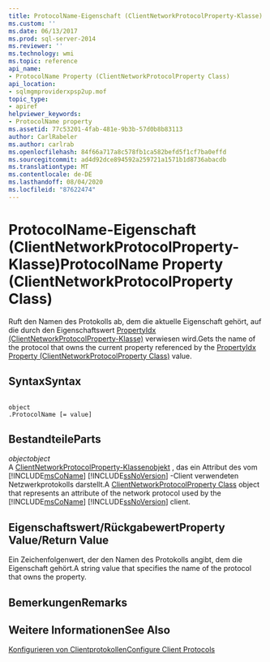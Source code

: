 ```yaml
---
title: ProtocolName-Eigenschaft (ClientNetworkProtocolProperty-Klasse) | Microsoft-Dokumentation
ms.custom: ''
ms.date: 06/13/2017
ms.prod: sql-server-2014
ms.reviewer: ''
ms.technology: wmi
ms.topic: reference
api_name:
- ProtocolName Property (ClientNetworkProtocolProperty Class)
api_location:
- sqlmgmproviderxpsp2up.mof
topic_type:
- apiref
helpviewer_keywords:
- ProtocolName property
ms.assetid: 77c53201-4fab-481e-9b3b-57d0b8b83113
author: CarlRabeler
ms.author: carlrab
ms.openlocfilehash: 84f66a717a8c578fb1ca582befd5f1cf7ba0effd
ms.sourcegitcommit: ad4d92dce894592a259721a1571b1d8736abacdb
ms.translationtype: MT
ms.contentlocale: de-DE
ms.lasthandoff: 08/04/2020
ms.locfileid: "87622474"
---
```

# <a name="protocolname-property-clientnetworkprotocolproperty-class"></a><span data-ttu-id="4694c-102">ProtocolName-Eigenschaft (ClientNetworkProtocolProperty-Klasse)</span><span class="sxs-lookup"><span data-stu-id="4694c-102">ProtocolName Property (ClientNetworkProtocolProperty Class)</span></span>
  <span data-ttu-id="4694c-103">Ruft den Namen des Protokolls ab, dem die aktuelle Eigenschaft gehört, auf die durch den Eigenschaftswert [PropertyIdx (ClientNetworkProtocolProperty-Klasse)](clientnetworkprotocolproperty-class.md) verwiesen wird.</span><span class="sxs-lookup"><span data-stu-id="4694c-103">Gets the name of the protocol that owns the current property referenced by the [PropertyIdx Property (ClientNetworkProtocolProperty Class)](clientnetworkprotocolproperty-class.md) value.</span></span>  
  
## <a name="syntax"></a><span data-ttu-id="4694c-104">Syntax</span><span class="sxs-lookup"><span data-stu-id="4694c-104">Syntax</span></span>  
  
```  
  
object  
.ProtocolName [= value]  
```  
  
## <a name="parts"></a><span data-ttu-id="4694c-105">Bestandteile</span><span class="sxs-lookup"><span data-stu-id="4694c-105">Parts</span></span>  
 <span data-ttu-id="4694c-106">*object*</span><span class="sxs-lookup"><span data-stu-id="4694c-106">*object*</span></span>  
 <span data-ttu-id="4694c-107">A [ClientNetworkProtocolProperty-Klassenobjekt](clientnetworkprotocolproperty-class.md) , das ein Attribut des vom [!INCLUDE[msCoName](../../../includes/msconame-md.md)] [!INCLUDE[ssNoVersion](../../../includes/ssnoversion-md.md)] -Client verwendeten Netzwerkprotokolls darstellt.</span><span class="sxs-lookup"><span data-stu-id="4694c-107">A [ClientNetworkProtocolProperty Class](clientnetworkprotocolproperty-class.md) object that represents an attribute of the network protocol used by the [!INCLUDE[msCoName](../../../includes/msconame-md.md)] [!INCLUDE[ssNoVersion](../../../includes/ssnoversion-md.md)] client.</span></span>  
  
## <a name="property-valuereturn-value"></a><span data-ttu-id="4694c-108">Eigenschaftswert/Rückgabewert</span><span class="sxs-lookup"><span data-stu-id="4694c-108">Property Value/Return Value</span></span>  
 <span data-ttu-id="4694c-109">Ein Zeichenfolgenwert, der den Namen des Protokolls angibt, dem die Eigenschaft gehört.</span><span class="sxs-lookup"><span data-stu-id="4694c-109">A string value that specifies the name of the protocol that owns the property.</span></span>  
  
## <a name="remarks"></a><span data-ttu-id="4694c-110">Bemerkungen</span><span class="sxs-lookup"><span data-stu-id="4694c-110">Remarks</span></span>  
  
## <a name="see-also"></a><span data-ttu-id="4694c-111">Weitere Informationen</span><span class="sxs-lookup"><span data-stu-id="4694c-111">See Also</span></span>  
 [<span data-ttu-id="4694c-112">Konfigurieren von Clientprotokollen</span><span class="sxs-lookup"><span data-stu-id="4694c-112">Configure Client Protocols</span></span>](../../../database-engine/configure-windows/configure-client-protocols.md)  
  
  
